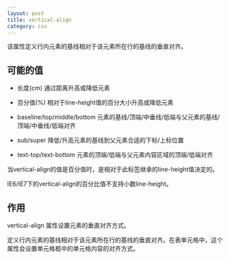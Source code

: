 ```yaml
---
layout: post
title: vertical-align
category: css
---
```


该属性定义行内元素的基线相对于该元素所在行的基线的垂直对齐。

## 可能的值

* 长度(cm) 通过距离升高或降低元素

* 百分值(%) 相对于line-height值的百分大小升高或降低元素

* baseline/top/middle/bottom 元素的基线/顶端/中垂线/低端与父元素的基线/顶端/中垂线/低端对齐

* sub/super 降低/升高元素的基线到父元素合适的下标/上标位置

* text-top/text-bottom 元素的顶端/低端与父元素内容区域的顶端/低端对齐

当vertical-align的值是百分值时，是相对于此标签继承的line-height值决定的。

IE6/IE7下的vertical-align的百分比值不支持小数line-height。

## 作用

vertical-align 属性设置元素的垂直对齐方式。

定义行内元素的基线相对于该元素所在行的基线的垂直对齐。在表单元格中，这个属性会设置单元格框中的单元格内容的对齐方式。